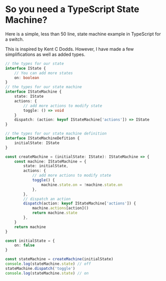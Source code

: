 # So you need a TypeScript State Machine?

Here is a simple, less than 50 line, state machine example in TypeScript for a switch.

This is inspired by Kent C Dodds. However, I have made a few simplifications as well as added types.

```typescript
// the types for our state
interface IState {
    // You can add more states
    on: boolean
}
// the types for our state machine
interface IStateMachine {
    state: IState
    actions: {
        // add more actions to modify state
        toggle: () => void
    }
    dispatch: (action: keyof IStateMachine['actions']) => IState
}

// the types for our state machine definition
interface IStateMachineDefition {
    initialState: IState
}

const createMachine = (initialState: IState): IStateMachine => {
    const machine: IStateMachine = {
        state: initialState,
        actions: {
            // add more actions to modify state
            toggle() {
                machine.state.on = !machine.state.on 
            },
        },
        // dispatch an action
        dispatch(action: keyof IStateMachine['actions']) {
            machine.actions[action]()
            return machine.state
        },
    }
    return machine
}

const initialState = {
    on: false
}

const stateMachine = createMachine(initialState)
console.log(stateMachine.state) // off
stateMachine.dispatch('toggle')
console.log(stateMachine.state) // on
```